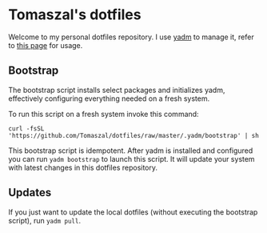 # Tomaszal's dotfiles

Welcome to my personal dotfiles repository. I use [yadm](https://yadm.io/) to manage it, refer to [this page](https://yadm.io/docs/common_commands) for usage.

## Bootstrap

The bootstrap script installs select packages and initializes yadm, effectively configuring everything needed on a fresh system.

To run this script on a fresh system invoke this command:

```shell
curl -fsSL 'https://github.com/Tomaszal/dotfiles/raw/master/.yadm/bootstrap' | sh
```

This bootstrap script is idempotent. After yadm is installed and configured you can run `yadm bootstrap` to launch this script. It will update your system with latest changes in this dotfiles repository.

## Updates

If you just want to update the local dotfiles (without executing the bootstrap script), run `yadm pull`.
